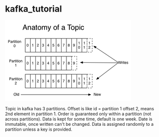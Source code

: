 # kafka_tutorial

![alt text](https://github.com/michuW93/kafka_tutorial/blob/master/topic_anatomy.png?raw=true)

Topic in kafka has 3 partitions.
Offset is like id = partition 1 offset 2, means 2nd element in partition 1.
Order is guaranteed only within a partition (not across partitions).
Data is kept for some time, default is one week.
Date is immutable, once written can't be changed.
Data is assigned randomly to a partition unless a key is provided.
